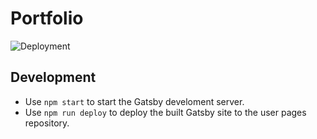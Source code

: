 # Portfolio

![Deployment](https://github.com/cwparsons/cwparsons.github.io/workflows/Deployment/badge.svg)

## Development

- Use `npm start` to start the Gatsby develoment server.
- Use `npm run deploy` to deploy the built Gatsby site to the user pages repository.
